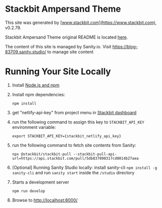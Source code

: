 # Stackbit Ampersand Theme

This site was generated by [www.stackbit.com](https://www.stackbit.com), v0.2.79.

Stackbit Ampersand Theme original README is located [here](./README.theme.md).

The content of this site is managed by Sanity.io. Visit https://blog-83709.sanity.studio/ to manage site content

# Running Your Site Locally

1.  Install [Node.js and npm](https://nodejs.org/en/)

1.  Install npm dependencies:

        npm install

1.  get "netlify-api-key" from project menu in [Stackbit dashboard](https://app.stackbit.com/dashboard)

1.  run the following command to assign this key to `STACKBIT_API_KEY` environment variable:

        export STACKBIT_API_KEY={stackbit_netlify_api_key}

1.  run the following command to fetch site contents from Sanity:

        npx @stackbit/stackbit-pull --stackbit-pull-api-url=https://api.stackbit.com/pull/5db837090317cd0014b27aea

1.  [Optional] Running Sanity Studio locally: install sanity-cli `npm install -g sanity-cli` and run `sanity start` inside the `/studio` directory

1.  Starts a development server

        npm run develop

1.  Browse to [http://localhost:8000/](http://localhost:8000/)
